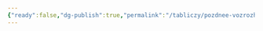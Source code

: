 ```yaml
---
{"ready":false,"dg-publish":true,"permalink":"/tabliczy/pozdnee-vozrozhdenie/svyatoe-semejstvo-s-angelami/","dgPassFrontmatter":true}
---
```



